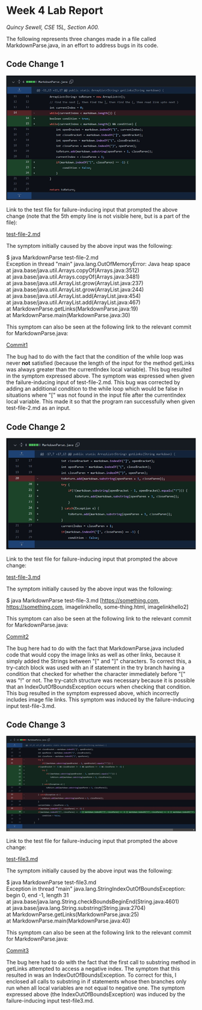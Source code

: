 # Week 4 Lab Report
*Quincy Sewell, CSE 15L, Section A00.*

The following represents three changes made in a file called MarkdownParse.java, in an effort to address bugs in its code.

## Code Change 1
![](lab-report-2-codechangediff1.jpg)

Link to the test file for failure-inducing input that prompted the above change (note that the 5th empty line is not visible here, but is a part of the file):

[test-file-2.md](https://github.com/qsewell/markdown-parser/blob/main/test-file-2.md?plain=1)

The symptom initially caused by the above input was the following:

$ java MarkdownParse test-file-2.md  
Exception in thread "main" java.lang.OutOfMemoryError: Java heap space  
        at java.base/java.util.Arrays.copyOf(Arrays.java:3512)  
        at java.base/java.util.Arrays.copyOf(Arrays.java:3481)  
        at java.base/java.util.ArrayList.grow(ArrayList.java:237)  
        at java.base/java.util.ArrayList.grow(ArrayList.java:244)  
        at java.base/java.util.ArrayList.add(ArrayList.java:454)  
        at java.base/java.util.ArrayList.add(ArrayList.java:467)  
        at MarkdownParse.getLinks(MarkdownParse.java:19)  
        at MarkdownParse.main(MarkdownParse.java:30)

This symptom can also be seen at the following link to the relevant commit for MarkdownParse.java:

[Commit1](https://github.com/qsewell/markdown-parser/commit/7f60c5a2c2935d5deef70ea59ecda40d8a803cda)

The bug had to do with the fact that the condition of the while loop was never **not** satisfied (because the length of the input for the method getLinks was always greater than the currentIndex local variable). This bug resulted in the symptom expressed above. The symptom was expressed when given the failure-inducing input of test-file-2.md. This bug was corrected by adding an additional condition to the while loop which would be false in situations where "\[" was not found in the input file after the currentIndex local variable. This made it so that the program ran successfully when given test-file-2.md as an input.

## Code Change 2
![](lab-report-2-codechangediff2.jpg)

Link to the test file for failure-inducing input that prompted the above change:

[test-file-3.md](https://github.com/qsewell/markdown-parser/blob/main/test-file-3.md)

The symptom initially caused by the above input was the following:

$ java MarkdownParse test-file-3.md
\[https://something.com, https://something.com, imagelinkhello, some-thing.html, imagelinkhello2\]

This symptom can also be seen at the following link to the relevant commit for MarkdownParse.java:

[Commit2](https://github.com/qsewell/markdown-parser/commit/175ec3592e757d619515929d39a6e1ae1b490f9c)

The bug here had to do with the fact that MarkdownParse.java included code that would copy the image links as well as other links, because it simply added the Strings between "\[" and "\]" characters. To correct this, a try-catch block was used with an if statement in the try branch having a condition that checked for whether the character immediately before "\[" was "!" or not. The try-catch structure was necessary because it is possible that an IndexOutOfBoundsException occurs when checking that condition. This bug resulted in the symptom expressed above, which incorrectly includes image file links. This symptom was induced by the failure-inducing input test-file-3.md.

## Code Change 3
![](lab-report-2-codechangediff3.jpg)

Link to the test file for failure-inducing input that prompted the above change:

[test-file3.md](https://github.com/qsewell/markdown-parser/blob/main/test-file4.md)

The symptom initially caused by the above input was the following:

$ java MarkdownParse test-file3.md  
Exception in thread "main" java.lang.StringIndexOutOfBoundsException: begin 0, end -1, length 31  
        at java.base/java.lang.String.checkBoundsBeginEnd(String.java:4601)  
        at java.base/java.lang.String.substring(String.java:2704)  
        at MarkdownParse.getLinks(MarkdownParse.java:25)  
        at MarkdownParse.main(MarkdownParse.java:40)  

This symptom can also be seen at the following link to the relevant commit for MarkdownParse.java:

[Commit3](https://github.com/qsewell/markdown-parser/commit/e811f1efe9fd6fd2762a28cef5e37fc3c0be24f2)

The bug here had to do with the fact that the first call to substring method in getLinks attempted to access a negative index. The symptom that this resulted in was an IndexOutOfBoundsException. To correct for this, I enclosed all calls to substring in if statements whose then branches only run when all local variables are not equal to negative one. The symptom expressed above (the IndexOutOfBoundsException) was induced by the failure-inducing input test-file3.md.
